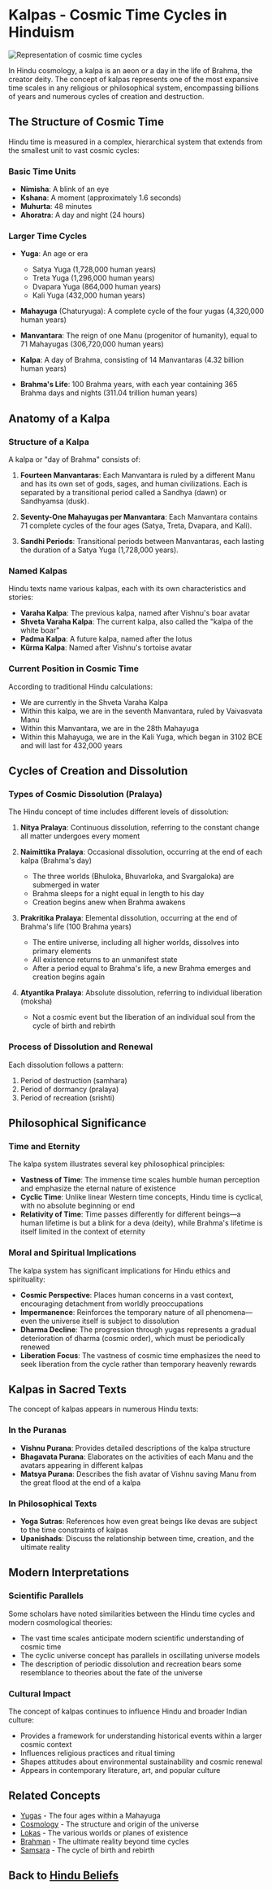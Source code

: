 # Kalpas - Cosmic Time Cycles in Hinduism

![Representation of cosmic time cycles](kalpa_time_wheel.jpg)

In Hindu cosmology, a kalpa is an aeon or a day in the life of Brahma, the creator deity. The concept of kalpas represents one of the most expansive time scales in any religious or philosophical system, encompassing billions of years and numerous cycles of creation and destruction.

## The Structure of Cosmic Time

Hindu time is measured in a complex, hierarchical system that extends from the smallest unit to vast cosmic cycles:

### Basic Time Units
- **Nimisha**: A blink of an eye
- **Kshana**: A moment (approximately 1.6 seconds)
- **Muhurta**: 48 minutes
- **Ahoratra**: A day and night (24 hours)

### Larger Time Cycles
- **Yuga**: An age or era
  - Satya Yuga (1,728,000 human years)
  - Treta Yuga (1,296,000 human years)
  - Dvapara Yuga (864,000 human years)
  - Kali Yuga (432,000 human years)

- **Mahayuga** (Chaturyuga): A complete cycle of the four yugas (4,320,000 human years)
- **Manvantara**: The reign of one Manu (progenitor of humanity), equal to 71 Mahayugas (306,720,000 human years)
- **Kalpa**: A day of Brahma, consisting of 14 Manvantaras (4.32 billion human years)
- **Brahma's Life**: 100 Brahma years, with each year containing 365 Brahma days and nights (311.04 trillion human years)

## Anatomy of a Kalpa

### Structure of a Kalpa
A kalpa or "day of Brahma" consists of:

1. **Fourteen Manvantaras**: Each Manvantara is ruled by a different Manu and has its own set of gods, sages, and human civilizations. Each is separated by a transitional period called a Sandhya (dawn) or Sandhyamsa (dusk).

2. **Seventy-One Mahayugas per Manvantara**: Each Manvantara contains 71 complete cycles of the four ages (Satya, Treta, Dvapara, and Kali).

3. **Sandhi Periods**: Transitional periods between Manvantaras, each lasting the duration of a Satya Yuga (1,728,000 years).

### Named Kalpas

Hindu texts name various kalpas, each with its own characteristics and stories:

- **Varaha Kalpa**: The previous kalpa, named after Vishnu's boar avatar
- **Shveta Varaha Kalpa**: The current kalpa, also called the "kalpa of the white boar"
- **Padma Kalpa**: A future kalpa, named after the lotus
- **Kürma Kalpa**: Named after Vishnu's tortoise avatar

### Current Position in Cosmic Time

According to traditional Hindu calculations:
- We are currently in the Shveta Varaha Kalpa
- Within this kalpa, we are in the seventh Manvantara, ruled by Vaivasvata Manu
- Within this Manvantara, we are in the 28th Mahayuga
- Within this Mahayuga, we are in the Kali Yuga, which began in 3102 BCE and will last for 432,000 years

## Cycles of Creation and Dissolution

### Types of Cosmic Dissolution (Pralaya)

The Hindu concept of time includes different levels of dissolution:

1. **Nitya Pralaya**: Continuous dissolution, referring to the constant change all matter undergoes every moment

2. **Naimittika Pralaya**: Occasional dissolution, occurring at the end of each kalpa (Brahma's day)
   - The three worlds (Bhuloka, Bhuvarloka, and Svargaloka) are submerged in water
   - Brahma sleeps for a night equal in length to his day
   - Creation begins anew when Brahma awakens

3. **Prakritika Pralaya**: Elemental dissolution, occurring at the end of Brahma's life (100 Brahma years)
   - The entire universe, including all higher worlds, dissolves into primary elements
   - All existence returns to an unmanifest state
   - After a period equal to Brahma's life, a new Brahma emerges and creation begins again

4. **Atyantika Pralaya**: Absolute dissolution, referring to individual liberation (moksha)
   - Not a cosmic event but the liberation of an individual soul from the cycle of birth and rebirth

### Process of Dissolution and Renewal

Each dissolution follows a pattern:
1. Period of destruction (samhara)
2. Period of dormancy (pralaya)
3. Period of recreation (srishti)

## Philosophical Significance

### Time and Eternity

The kalpa system illustrates several key philosophical principles:

- **Vastness of Time**: The immense time scales humble human perception and emphasize the eternal nature of existence
- **Cyclic Time**: Unlike linear Western time concepts, Hindu time is cyclical, with no absolute beginning or end
- **Relativity of Time**: Time passes differently for different beings—a human lifetime is but a blink for a deva (deity), while Brahma's lifetime is itself limited in the context of eternity

### Moral and Spiritual Implications

The kalpa system has significant implications for Hindu ethics and spirituality:

- **Cosmic Perspective**: Places human concerns in a vast context, encouraging detachment from worldly preoccupations
- **Impermanence**: Reinforces the temporary nature of all phenomena—even the universe itself is subject to dissolution
- **Dharma Decline**: The progression through yugas represents a gradual deterioration of dharma (cosmic order), which must be periodically renewed
- **Liberation Focus**: The vastness of cosmic time emphasizes the need to seek liberation from the cycle rather than temporary heavenly rewards

## Kalpas in Sacred Texts

The concept of kalpas appears in numerous Hindu texts:

### In the Puranas
- **Vishnu Purana**: Provides detailed descriptions of the kalpa structure
- **Bhagavata Purana**: Elaborates on the activities of each Manu and the avatars appearing in different kalpas
- **Matsya Purana**: Describes the fish avatar of Vishnu saving Manu from the great flood at the end of a kalpa

### In Philosophical Texts
- **Yoga Sutras**: References how even great beings like devas are subject to the time constraints of kalpas
- **Upanishads**: Discuss the relationship between time, creation, and the ultimate reality

## Modern Interpretations

### Scientific Parallels
Some scholars have noted similarities between the Hindu time cycles and modern cosmological theories:

- The vast time scales anticipate modern scientific understanding of cosmic time
- The cyclic universe concept has parallels in oscillating universe models
- The description of periodic dissolution and recreation bears some resemblance to theories about the fate of the universe

### Cultural Impact
The concept of kalpas continues to influence Hindu and broader Indian culture:

- Provides a framework for understanding historical events within a larger cosmic context
- Influences religious practices and ritual timing
- Shapes attitudes about environmental sustainability and cosmic renewal
- Appears in contemporary literature, art, and popular culture

## Related Concepts

- [Yugas](./yugas.md) - The four ages within a Mahayuga
- [Cosmology](./cosmology.md) - The structure and origin of the universe
- [Lokas](./lokas.md) - The various worlds or planes of existence
- [Brahman](./brahman.md) - The ultimate reality beyond time cycles
- [Samsara](./samsara.md) - The cycle of birth and rebirth

## Back to [Hindu Beliefs](./README.md)
